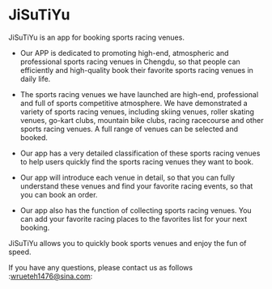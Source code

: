 # JiSuTiYu
JiSuTiYu is an app for booking sports racing venues.

- Our APP is dedicated to promoting high-end, atmospheric and professional sports racing venues in Chengdu, so that people can efficiently and high-quality book their favorite sports racing venues in daily life.

- The sports racing venues we have launched are high-end, professional and full of sports competitive atmosphere. We have demonstrated a variety of sports racing venues, including skiing venues, roller skating venues, go-kart clubs, mountain bike clubs, racing racecourse and other sports racing venues. A full range of venues can be selected and booked.

- Our app has a very detailed classification of these sports racing venues to help users quickly find the sports racing venues they want to book.

- Our app will introduce each venue in detail, so that you can fully understand these venues and find your favorite racing events, so that you can book an order.

- Our app also has the function of collecting sports racing venues. You can add your favorite racing places to the favorites list for your next booking.

JiSuTiYu allows you to quickly book sports venues and enjoy the fun of speed.

If you have any questions, please contact us as follows :wrueteh1476@sina.com:
